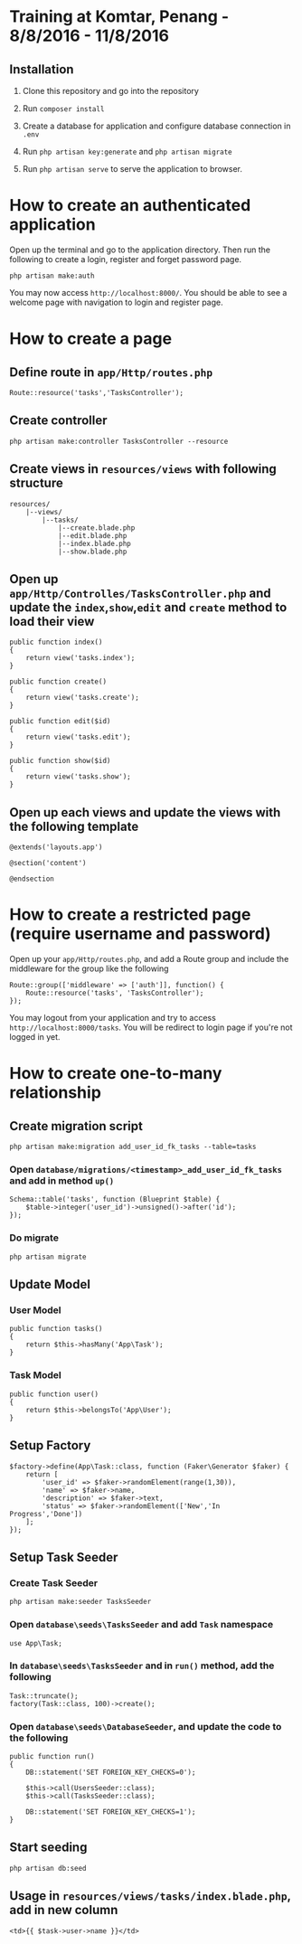 # Training at Komtar, Penang - 8/8/2016 - 11/8/2016

## Installation

1. Clone this repository and go into the repository

2. Run `composer install`

3. Create a database for application and configure database connection in `.env`

4. Run `php artisan key:generate` and `php artisan migrate`

5. Run `php artisan serve` to serve the application to browser.

# How to create an authenticated application

Open up the terminal and go to the application directory. 
Then run the following to create a login, register and forget password page.

	php artisan make:auth

You may now access `http://localhost:8000/`. You should be able to see a welcome page with navigation to login and register page.

# How to create a page

## Define route in `app/Http/routes.php`

	Route::resource('tasks','TasksController');

## Create controller

	php artisan make:controller TasksController --resource

## Create views in `resources/views` with following structure

	resources/
		|--views/
			|--tasks/
				|--create.blade.php
				|--edit.blade.php
				|--index.blade.php
				|--show.blade.php

## Open up `app/Http/Controlles/TasksController.php` and update the `index`,`show`,`edit` and `create` method to load their view

	public function index()
	{
		return view('tasks.index');
	}

	public function create()
	{
		return view('tasks.create');
	}

	public function edit($id)
	{
		return view('tasks.edit');
	}

	public function show($id)
	{
		return view('tasks.show');
	}
	
## Open up each views and update the views with the following template

	@extends('layouts.app')

	@section('content')

	@endsection

# How to create a restricted page (require username and password)

Open up your `app/Http/routes.php`, and add a Route group and include the middleware for the group like the following

	Route::group(['middleware' => ['auth']], function() {
		Route::resource('tasks', 'TasksController');
	});

You may logout from your application and try to access `http://localhost:8000/tasks`. You will be redirect to login page if you're not logged in yet.

# How to create one-to-many relationship

## Create migration script

	php artisan make:migration add_user_id_fk_tasks --table=tasks
	
### Open `database/migrations/<timestamp>_add_user_id_fk_tasks` and add in method `up()`

	Schema::table('tasks', function (Blueprint $table) {
        $table->integer('user_id')->unsigned()->after('id');
    });

### Do migrate

	php artisan migrate

## Update Model

### User Model

	public function tasks()
	{
		return $this->hasMany('App\Task');
	}

### Task Model

	public function user()
	{
		return $this->belongsTo('App\User');
	}

## Setup Factory

	$factory->define(App\Task::class, function (Faker\Generator $faker) {
	    return [
	        'user_id' => $faker->randomElement(range(1,30)),
	        'name' => $faker->name,
	        'description' => $faker->text,
	        'status' => $faker->randomElement(['New','In Progress','Done'])
	    ];
	});

## Setup Task Seeder

### Create Task Seeder

	php artisan make:seeder TasksSeeder

### Open `database\seeds\TasksSeeder` and add `Task` namespace

	use App\Task;

### In `database\seeds\TasksSeeder` and in `run()` method, add the following

	Task::truncate();
	factory(Task::class, 100)->create();

### Open `database\seeds\DatabaseSeeder`, and update the code to the following

	public function run()
    {
        DB::statement('SET FOREIGN_KEY_CHECKS=0');

        $this->call(UsersSeeder::class);
        $this->call(TasksSeeder::class);

        DB::statement('SET FOREIGN_KEY_CHECKS=1');
    }

## Start seeding

	php artisan db:seed

## Usage in `resources/views/tasks/index.blade.php`, add in new column

	<td>{{ $task->user->name }}</td>


















